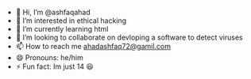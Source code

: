 - 👋 Hi, I’m @ashfaqahad
- 👀 I’m interested in ethical hacking
- 🌱 I’m currently learning html
- 💞️ I’m looking to collaborate on devloping a software to detect viruses
- 📫 How to reach me ahadashfaq72@gamil.com
- 😄 Pronouns: he/him
- ⚡ Fun fact: Im just 14 😆

<!---
ashfaqahad/ashfaqahad is a ✨ special ✨ repository because its `README.md` (this file) appears on your GitHub profile.
You can click the Preview link to take a look at your changes.
--->
